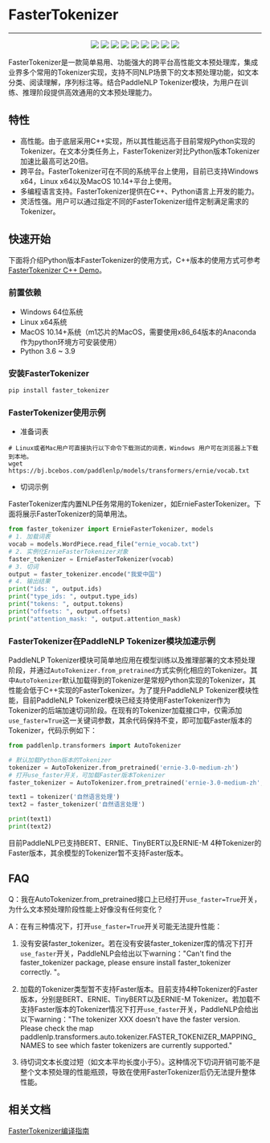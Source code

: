 # FasterTokenizer

------------------------------------------------------------------------------------------

<p align="center">
    <a href="./LICENSE"><img src="https://img.shields.io/badge/license-Apache%202-dfd.svg"></a>
    <a href="https://github.com/PaddlePaddle/PaddleNLP/releases"><img src="https://img.shields.io/github/v/release/PaddlePaddle/PaddleNLP?color=ffa"></a>
    <a href=""><img src="https://img.shields.io/badge/python-3.6.2+-aff.svg"></a>
    <a href=""><img src="https://img.shields.io/badge/os-linux%2C%20win%2C%20mac-pink.svg"></a>
    <a href="https://github.com/PaddlePaddle/PaddleNLP/graphs/contributors"><img src="https://img.shields.io/github/contributors/PaddlePaddle/PaddleNLP?color=9ea"></a>
    <a href="https://github.com/PaddlePaddle/PaddleNLP/commits"><img src="https://img.shields.io/github/commit-activity/m/PaddlePaddle/PaddleNLP?color=3af"></a>
    <a href="https://pypi.org/project/paddlenlp/"><img src="https://img.shields.io/pypi/dm/paddlenlp?color=9cf"></a>
    <a href="https://github.com/PaddlePaddle/PaddleNLP/issues"><img src="https://img.shields.io/github/issues/PaddlePaddle/PaddleNLP?color=9cc"></a>
    <a href="https://github.com/PaddlePaddle/PaddleNLP/stargazers"><img src="https://img.shields.io/github/stars/PaddlePaddle/PaddleNLP?color=ccf"></a>
</p>
FasterTokenizer是一款简单易用、功能强大的跨平台高性能文本预处理库，集成业界多个常用的Tokenizer实现，支持不同NLP场景下的文本预处理功能，如文本分类、阅读理解，序列标注等。结合PaddleNLP Tokenizer模块，为用户在训练、推理阶段提供高效通用的文本预处理能力。

## 特性

- 高性能。由于底层采用C++实现，所以其性能远高于目前常规Python实现的Tokenizer。在文本分类任务上，FasterTokenizer对比Python版本Tokenizer加速比最高可达20倍。
- 跨平台。FasterTokenizer可在不同的系统平台上使用，目前已支持Windows x64，Linux x64以及MacOS 10.14+平台上使用。
- 多编程语言支持。FasterTokenizer提供在C++、Python语言上开发的能力。
- 灵活性强。用户可以通过指定不同的FasterTokenizer组件定制满足需求的Tokenizer。

## 快速开始

下面将介绍Python版本FasterTokenizer的使用方式，C++版本的使用方式可参考[FasterTokenizer C++ Demo](./faster_tokenizer/demo/README.md)。

### 前置依赖

- Windows 64位系统
- Linux x64系统
- MacOS 10.14+系统（m1芯片的MacOS，需要使用x86_64版本的Anaconda作为python环境方可安装使用）
- Python 3.6 ~ 3.9

### 安装FasterTokenizer

```python
pip install faster_tokenizer
```

### FasterTokenizer使用示例

- 准备词表

```shell
# Linux或者Mac用户可直接执行以下命令下载测试的词表，Windows 用户可在浏览器上下载到本地。
wget https://bj.bcebos.com/paddlenlp/models/transformers/ernie/vocab.txt
```

- 切词示例

FasterTokenizer库内置NLP任务常用的Tokenizer，如ErnieFasterTokenizer。下面将展示FasterTokenizer的简单用法。

```python
from faster_tokenizer import ErnieFasterTokenizer, models
# 1. 加载词表
vocab = models.WordPiece.read_file("ernie_vocab.txt")
# 2. 实例化ErnieFasterTokenizer对象
faster_tokenizer = ErnieFasterTokenizer(vocab)
# 3. 切词
output = faster_tokenizer.encode("我爱中国")
# 4. 输出结果
print("ids: ", output.ids)
print("type_ids: ", output.type_ids)
print("tokens: ", output.tokens)
print("offsets: ", output.offsets)
print("attention_mask: ", output.attention_mask)
```

### FasterTokenizer在PaddleNLP Tokenizer模块加速示例

PaddleNLP Tokenizer模块可简单地应用在模型训练以及推理部署的文本预处理阶段，并通过`AutoTokenizer.from_pretrained`方式实例化相应的Tokenizer。其中`AutoTokenizer`默认加载得到的Tokenizer是常规Python实现的Tokenizer，其性能会低于C++实现的FasterTokenizer。为了提升PaddleNLP Tokenizer模块性能，目前PaddleNLP Tokenizer模块已经支持使用FasterTokenizer作为Tokenizer的后端加速切词阶段。在现有的Tokenizer加载接口中，仅需添加`use_faster=True`这一关键词参数，其余代码保持不变，即可加载Faster版本的Tokenizer，代码示例如下：

```python
from paddlenlp.transformers import AutoTokenizer

# 默认加载Python版本的Tokenizer
tokenizer = AutoTokenizer.from_pretrained('ernie-3.0-medium-zh')
# 打开use_faster开关，可加载Faster版本Tokenizer
faster_tokenizer = AutoTokenizer.from_pretrained('ernie-3.0-medium-zh', use_faster=True)

text1 = tokenizer('自然语言处理')
text2 = faster_tokenizer('自然语言处理')

print(text1)
print(text2)
```

目前PaddleNLP已支持BERT、ERNIE、TinyBERT以及ERNIE-M 4种Tokenizer的Faster版本，其余模型的Tokenizer暂不支持Faster版本。

## FAQ

Q：我在AutoTokenizer.from_pretrained接口上已经打开`use_faster=True`开关，为什么文本预处理阶段性能上好像没有任何变化？

A：在有三种情况下，打开`use_faster=True`开关可能无法提升性能：
  1. 没有安装faster_tokenizer。若在没有安装faster_tokenizer库的情况下打开`use_faster`开关，PaddleNLP会给出以下warning："Can't find the faster_tokenizer package, please ensure install faster_tokenizer correctly. "。

  2. 加载的Tokenizer类型暂不支持Faster版本。目前支持4种Tokenizer的Faster版本，分别是BERT、ERNIE、TinyBERT以及ERNIE-M Tokenizer。若加载不支持Faster版本的Tokenizer情况下打开`use_faster`开关，PaddleNLP会给出以下warning："The tokenizer XXX doesn't have the faster version. Please check the map paddlenlp.transformers.auto.tokenizer.FASTER_TOKENIZER_MAPPING_NAMES to see which faster tokenizers are currently supported."

  3. 待切词文本长度过短（如文本平均长度小于5）。这种情况下切词开销可能不是整个文本预处理的性能瓶颈，导致在使用FasterTokenizer后仍无法提升整体性能。

## 相关文档

[FasterTokenizer编译指南](docs/compile/README.md)
